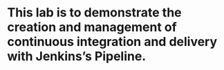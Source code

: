 # This lab is to demonstrate the creation and management of continuous integration and delivery with Jenkins’s Pipeline.
